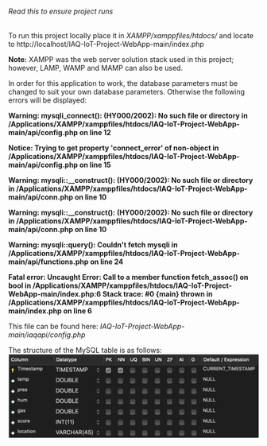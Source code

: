 ###### Read this to ensure project runs

To run this project locally place it in *XAMPP/xamppfiles/htdocs/* and locate to http://localhost/IAQ-IoT-Project-WebApp-main/index.php

**Note:** XAMPP was the web server solution stack used in this project; however, LAMP, WAMP and MAMP can also be used.

In order for this application to work, the database parameters must be changed to suit your own database parameters. Otherwise the following errors will be displayed:

**Warning: mysqli_connect(): (HY000/2002): No such file or directory in /Applications/XAMPP/xamppfiles/htdocs/IAQ-IoT-Project-WebApp-main/api/config.php on line 12**

**Notice: Trying to get property 'connect_error' of non-object in /Applications/XAMPP/xamppfiles/htdocs/IAQ-IoT-Project-WebApp-main/api/config.php on line 15**

**Warning: mysqli::__construct(): (HY000/2002): No such file or directory in /Applications/XAMPP/xamppfiles/htdocs/IAQ-IoT-Project-WebApp-main/api/conn.php on line 10**

**Warning: mysqli::__construct(): (HY000/2002): No such file or directory in /Applications/XAMPP/xamppfiles/htdocs/IAQ-IoT-Project-WebApp-main/api/conn.php on line 10**

**Warning: mysqli::query(): Couldn't fetch mysqli in /Applications/XAMPP/xamppfiles/htdocs/IAQ-IoT-Project-WebApp-main/api/functions.php on line 24**

**Fatal error: Uncaught Error: Call to a member function fetch_assoc() on bool in /Applications/XAMPP/xamppfiles/htdocs/IAQ-IoT-Project-WebApp-main/index.php:6 Stack trace: #0 {main} thrown in /Applications/XAMPP/xamppfiles/htdocs/IAQ-IoT-Project-WebApp-main/index.php on line 6**

This file can be found here:
*IAQ-IoT-Project-WebApp-main/iaqapi/config.php*

The structure of the MySQL table is as follows:
![Table Structure](https://github.com/DylanWall96/IAQ-IoT-Project-WebApp-main/blob/main/img/tableStructure.tiff?raw=true)
